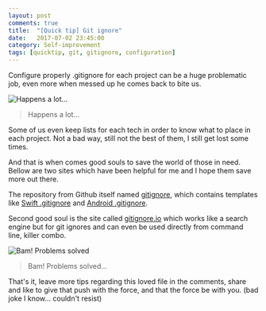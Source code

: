 ```yaml
---
layout: post
comments: true
title:  "[Quick tip] Git ignore"
date:   2017-07-02 23:45:00
category: Self-improvement
tags: [quicktip, git, gitignore, configuration]
---
```


Configure properly .gitignore for each project can be a huge problematic job, even more when messed up he comes back to bite us.

![Happens a lot…](http://vnavarro.com.br/assets/comic_gitignore01.png)
> Happens a lot…

Some of us even keep lists for each tech in  order to know what to place in each project. Not a bad way, still not the best of them, I still get lost some times.

And that is when comes good souls to save the world of those in need. Bellow are two sites which have been helpful for me and I hope them save more out there.

The repository from Github itself named [gitignore](https://medium.com/r/?url=https%3A%2F%2Fgithub.com%2Fgithub%2Fgitignore), which contains templates like [Swift .gitignore](https://medium.com/r/?url=https%3A%2F%2Fgithub.com%2Fgithub%2Fgitignore%2Fblob%2Fmaster%2FSwift.gitignore) and [Android .gitignore](https://medium.com/r/?url=https%3A%2F%2Fgithub.com%2Fgithub%2Fgitignore%2Fblob%2Fmaster%2FAndroid.gitignore).

Second good soul is the site called [gitignore.io](http://gitignore.io) which works like a search engine but for git ignores and can even be used directly from command line, killer combo.

![Bam! Problems solved](http://vnavarro.com.br/assets/comic_gitignore02.png)
> Bam! Problems solved...

That's it, leave more tips regarding this loved file in the comments, share and like to give that push with the force, and that the force be with you. (bad joke I know... couldn't resist)
